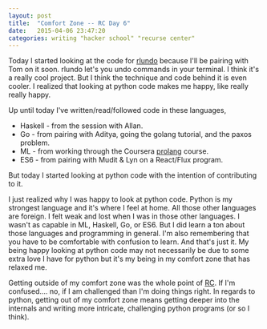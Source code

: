 ```yaml
---
layout: post
title:  "Comfort Zone -- RC Day 6"
date:   2015-04-06 23:47:20
categories: writing "hacker school" "recurse center"
---
```


Today I started looking at the code for [rlundo](https://github.com/thomasballinger/rlundo) because I'll be pairing with Tom on it soon. rlundo let's you undo commands in your terminal. I think it's a really cool project. But I think the technique and code behind it is even cooler. I realized that looking at python code makes me happy, like really really happy.

Up until today I've written/read/followed code in these languages,

* Haskell - from the session with Allan.
* Go - from pairing with Aditya, going the golang tutorial, and the paxos problem.
* ML - from working through the Coursera [prolang](coursera.org/course/proglang) course.
* ES6 - from pairing with Mudit & Lyn on a React/Flux program.

But today I started looking at python code with the intention of contributing to it.

I just realized why I was happy to look at python code. Python is my strongest language and it's where I feel at home. All those other languages are foreign. I felt weak and lost when I was in those other languages. I wasn't as capable in ML, Haskell, Go, or ES6. But I did learn a ton about those languages and programming in general. I'm also remembering that you have to be comfortable with confusion to learn. And that's just it. My being happy looking at python code may not necessarily be due to some extra love I have for python but it's my being in my comfort zone that has relaxed me.

Getting outside of my comfort zone was the whole point of [RC](https://www.recurse.com/). If I'm confused.... no, if I am challenged than I'm doing things right. In regards to python, getting out of my comfort zone means getting deeper into the internals and writing more intricate, challenging python programs (or so I think).
